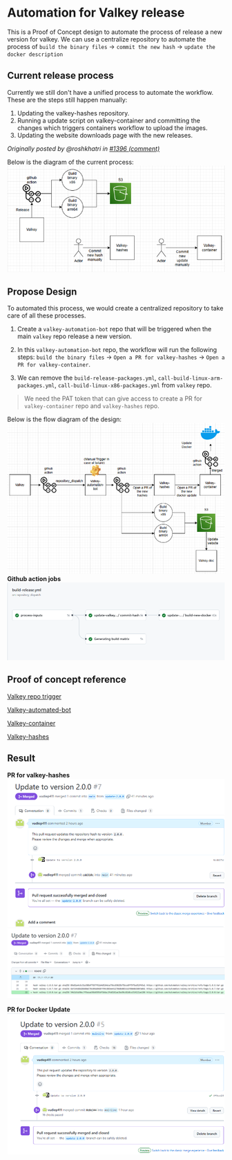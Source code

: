# Automation for Valkey release
This is a Proof of Concept design to automate the process of release a new version for valkey. We can use a centralize repository to automate the process of `build the binary files` -> `commit the new hash` -> `update the docker description`

## Current release process
Currently we still don't have a unified process to automate the workflow. These are the steps still happen manually:

1. Updating the valkey-hashes repository.
2. Running a update script on valkey-container and committing the changes which triggers containers workflow to upload the images.
3. Updating the website downloads page with the new releases.

*Originally posted by @roshkhatri in [#1396 (comment)](https://github.com/valkey-io/valkey/issues/1396#issuecomment-2521718877)*

Below is the diagram of the current process:
<img src="./documents/current-wf.png"/>

## Propose Design
To automated this process, we would create a centralized repository to take care of all these processes.
1. Create a `valkey-automation-bot` repo that will be triggered when the main `valkey` repo release a new version.
   
2. In this `valkey-automation-bot` repo, the workflow will run the following steps: `build the binary files` -> `Open a PR for valkey-hashes` -> `Open a PR for valkey-container`.
   
3. We can remove the `build-release-packages.yml`, `call-build-linux-arm-packages.yml`, `call-build-linux-x86-packages.yml` from `valkey` repo.

> We need the PAT token that can give access to create a PR for `valkey-container` repo and `valkey-hashes` repo.

Below is the flow diagram of the design:
<img src="./documents/autxmated.png"/>
**Github action jobs**
<img src="./documents/ghwf.png"/>

## Proof of concept reference
[Valkey repo trigger](https://github.com/Autxmaton/valkey/blob/unstable/.github/workflows/trigger-build-release.yml)

[Valkey-automated-bot](https://github.com/Autxmaton/valkey-automated-bot)

[Valkey-container](https://github.com/Autxmaton/valkey-container)

[Valkey-hashes](https://github.com/Autxmaton/valkey-hashes)

## Result

**PR for valkey-hashes**
<img src="./documents/PRhash.png"/>
<img src="./documents/hash-change.png"/>

**PR for Docker Update**
<img src="./documents/DockerPR.png"/>